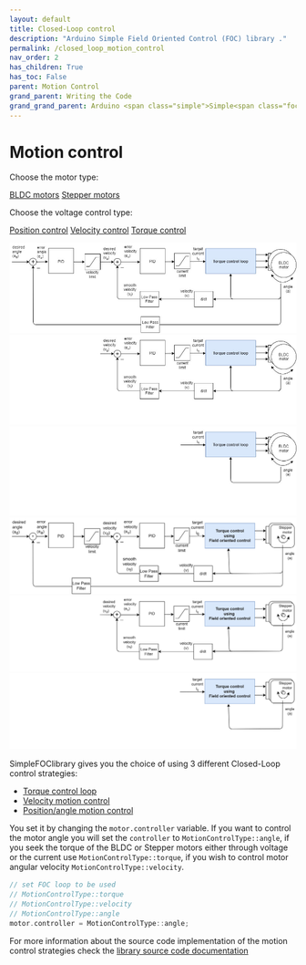 ```yaml
---
layout: default
title: Closed-Loop control
description: "Arduino Simple Field Oriented Control (FOC) library ."
permalink: /closed_loop_motion_control
nav_order: 2
has_children: True
has_toc: False
parent: Motion Control
grand_parent: Writing the Code
grand_grand_parent: Arduino <span class="simple">Simple<span class="foc">FOC</span>library</span>
---
```

# Motion control 


Choose the motor type: 

<a href ="javascript:show('b','type');"  class="btn btn-type btn-b btn-primary">BLDC motors</a>
<a href ="javascript:show('s','type');" class="btn btn-type btn-s"> Stepper motors</a>

Choose the voltage control type: 

<a href ="javascript:show(0,'loop');" id="btn-0" class="btn btn-loop btn-primary">Position control</a>
<a href ="javascript:show(1,'loop');" id="btn-1" class="btn btn-loop">Velocity control</a>
<a href ="javascript:show(2,'loop');" id="btn-2" class="btn btn-loop">Torque control</a>

<div class="type type-b">
<img class="loop loop-0 width80" src="extras/Images/closedloop_0000_Layer 3.jpg"/>
<img class="loop loop-1 width80 hide" src="extras/Images/closedloop_0001_Layer 2.jpg"/>
<img  class="loop loop-2 width80 hide" src="extras/Images/closedloop_0002_Layer 1.jpg"/>

</div>
<div class="type type-s hide">

<img id="4" class="loop width80 loop-0" src="extras/Images/closed_loop_stepper3.jpg"/>
<img id="5" class="loop width80 loop-1 hide" src="extras/Images/closed_loop_stepper2.jpg"/>
<img id="6" class="loop width80 loop-2 hide" src="extras/Images/closed_loop_stepper1.jpg"/>

</div>


<span class="simple">Simple<span class="foc">FOC</span>library</span> gives you the choice of using 3 different Closed-Loop control strategies: 
- [Torque control loop](torque_control)
- [Velocity motion control](velocity_loop)
- [Position/angle motion control](angle_loop)

You set it by changing the `motor.controller` variable. If you want to control the motor angle you will set the `controller` to `MotionControlType::angle`, if you seek the torque of the BLDC or Stepper motors either through voltage or the current use `MotionControlType::torque`, if you wish to control motor angular velocity `MotionControlType::velocity`. 

```cpp
// set FOC loop to be used
// MotionControlType::torque
// MotionControlType::velocity
// MotionControlType::angle
motor.controller = MotionControlType::angle;
```

For more information about the source code implementation of the motion control strategies check the [library source code documentation](motion_control_implementation)